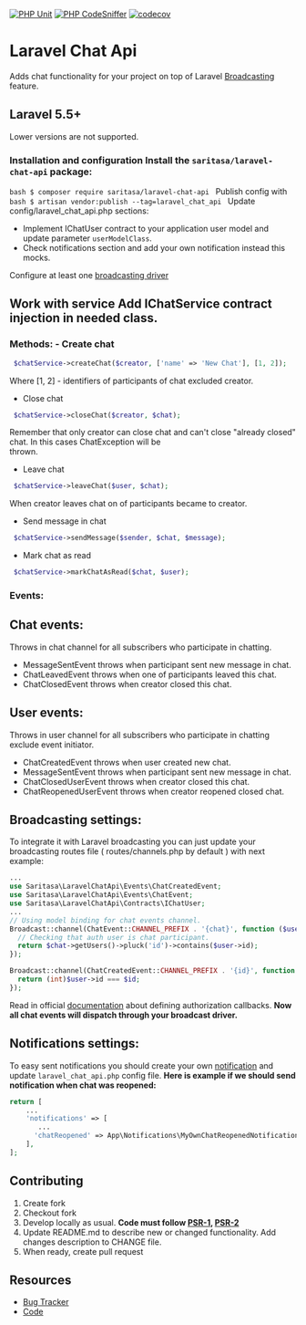 [![PHP Unit](https://github.com/Saritasa/php-laravel-chat-api/workflows/PHP%20Unit/badge.svg)](https://github.com/Saritasa/php-laravel-chat-api/actions)
[![PHP CodeSniffer](https://github.com/Saritasa/php-laravel-chat-api/workflows/PHP%20Codesniffer/badge.svg)](https://github.com/Saritasa/php-laravel-chat-api/actions)
[![codecov](https://codecov.io/gh/Saritasa/php-laravel-chat-api/branch/master/graph/badge.svg)](https://codecov.io/gh/Saritasa/php-laravel-chat-api)

# Laravel Chat Api    
Adds chat functionality for your project on top of Laravel [Broadcasting](https://laravel.com/docs/broadcasting) feature.

## Laravel 5.5+
Lower versions are not supported.

### Installation and configuration Install the ```saritasa/laravel-chat-api``` package:    

```bash $ composer require saritasa/laravel-chat-api ```
 Publish config with    
```bash $ artisan vendor:publish --tag=laravel_chat_api ```
 Update config/laravel_chat_api.php sections:    
- Implement IChatUser contract to your application user model and update parameter `userModelClass`.     
- Check notifications section and add your own notification instead this mocks.     

Configure at least one [broadcasting driver](https://laravel.com/docs/broadcasting#driver-prerequisites)

## Work with service Add IChatService contract injection in needed class.    
### Methods: - Create chat    
```php    
 $chatService->createChat($creator, ['name' => 'New Chat'], [1, 2]);    
 ```  
Where [1, 2] - identifiers of participants of chat excluded creator.    

- Close chat    
```php    
 $chatService->closeChat($creator, $chat);  
 ```
 Remember that only creator can close chat and can't close "already closed" chat. In this cases ChatException will be    
thrown.    
- Leave chat    
```php    
 $chatService->leaveChat($user, $chat);  
 ``` 
 When creator leaves chat on of participants became to creator.  
- Send message in chat    
```php    
 $chatService->sendMessage($sender, $chat, $message);  
 ```
 - Mark chat as read    
```php    
 $chatService->markChatAsRead($chat, $user);  
 ```
 ### Events:  
## Chat events:  
Throws in chat channel for all subscribers who participate in chatting.  

- MessageSentEvent throws when participant sent new message in chat.  
- ChatLeavedEvent throws when one of participants leaved this chat.  
- ChatClosedEvent throws when creator closed this chat.  
## User events:  
Throws in user channel for all subscribers who participate in chatting exclude event initiator.  
- ChatCreatedEvent throws when user created new chat.  
- MessageSentEvent throws when participant sent new message in chat.  
- ChatClosedUserEvent throws when creator closed this chat.  
- ChatReopenedUserEvent throws when creator reopened closed chat. 
## Broadcasting settings:
To integrate it with Laravel broadcasting you can just update your broadcasting routes file ( routes/channels.php by default ) with next example:
```php
...
use Saritasa\LaravelChatApi\Events\ChatCreatedEvent;  
use Saritasa\LaravelChatApi\Events\ChatEvent;
use Saritasa\LaravelChatApi\Contracts\IChatUser;
...
// Using model binding for chat events channel.
Broadcast::channel(ChatEvent::CHANNEL_PREFIX . '{chat}', function ($user, Chat $chat) {  
  // Checking that auth user is chat participant.
  return $chat->getUsers()->pluck('id')->contains($user->id);  
});  

Broadcast::channel(ChatCreatedEvent::CHANNEL_PREFIX . '{id}', function ($user, int $id) {  
  return (int)$user->id === $id;  
});
```
Read in official [documentation](https://laravel.com/docs/broadcasting#defining-authorization-callbacks) about defining authorization callbacks.
**Now all chat events will dispatch through your broadcast driver.** 
## Notifications settings:
To easy sent notifications you should create your own [notification](https://laravel.com/docs/notifications#creating-notifications) and update `laravel_chat_api.php` config file.
**Here is example if we should send notification when chat was reopened:**
```php
return [
	...
	'notifications' => [  
	   ... 
	  'chatReopened' => App\Notifications\MyOwnChatReopenedNotification::class,
	],
];
```

## Contributing    
1. Create fork    
2. Checkout fork    
3. Develop locally as usual. **Code must follow [PSR-1](http://www.php-fig.org/psr/psr-1/), [PSR-2](http://www.php-fig.org/psr/psr-2/)**  	
4. Update README.md to describe new or changed functionality. Add changes description to CHANGE file.    
5. When ready, create pull request    

## Resources    
 * [Bug Tracker](http://github.com/saritasa/php-laravel-chat-api/issues)    
* [Code](http://github.com/saritasa/php-laravel-chat-api)
